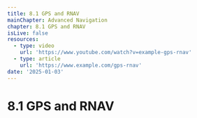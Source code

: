 ```yaml
---
title: 8.1 GPS and RNAV
mainChapter: Advanced Navigation
chapter: 8.1 GPS and RNAV
isLive: false
resources:
  - type: video
    url: 'https://www.youtube.com/watch?v=example-gps-rnav'
  - type: article
    url: 'https://www.example.com/gps-rnav'
date: '2025-01-03'
---
```


# 8.1 GPS and RNAV
